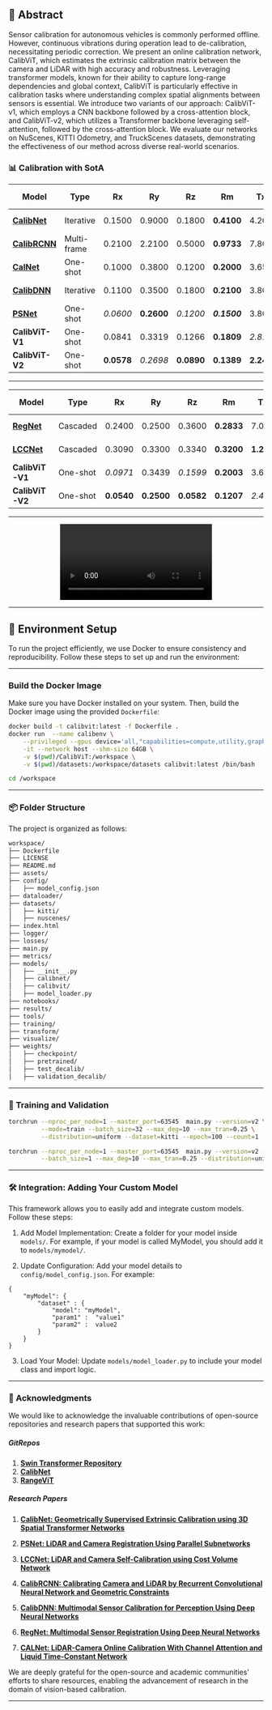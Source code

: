 ## 📖 Abstract  
Sensor calibration for autonomous vehicles is commonly performed offline. However, continuous vibrations during operation lead to de-calibration, necessitating periodic correction. We present an online calibration network, CalibViT, which estimates the extrinsic calibration matrix between the camera and LiDAR with high accuracy and robustness. Leveraging transformer models, known for their ability to capture long-range dependencies and global context, CalibViT is particularly effective in calibration tasks where understanding complex spatial alignments between sensors is essential. We introduce two variants of our approach: CalibViT-v1, which employs a CNN backbone followed by a cross-attention block, and CalibViT-v2, which utilizes a Transformer backbone leveraging self-attention, followed by the cross-attention block. We evaluate our networks on NuScenes, KITTI Odometry, and TruckScenes datasets, demonstrating the effectiveness of our method across diverse real-world scenarios.


### 📊 Calibration with SotA

| Model                            | Type          | Rx    | Ry    | Rz    | Rm    | Tx    | Ty    | Tz    | Tm    | Runtime [ms] | Range                          |
|----------------------------------|---------------|------------|------------|------------|------------|------------|------------|------------|------------|--------------|--------------------------------|
| **[CalibNet](https://arxiv.org/abs/1803.08181)**          | Iterative     | 0.1500     | 0.9000     | 0.1800     | **0.4100** | 4.200      | 1.600      | 7.220      | **4.340**  | 44           | ±10°, ±0.20m                     |
| **[CalibRCNN](https://ieeexplore.ieee.org/document/9341147)**         | Multi-frame   | 0.2100     | 2.2100     | 0.5000     | **0.9733** | 7.800      | 3.200      | 6.200      | **5.733**  | -            | ±10°, ±0.25m                     |
| **[CalNet](https://ieeexplore.ieee.org/document/9341147)**               | One-shot      | 0.1000     | 0.3800     | 0.1200     | **0.2000** | 3.650      | 1.630      | 3.800      | **3.030**  | **21**       | ±10°, ±0.25m                     |
| **[CalibDNN](https://arxiv.org/abs/2103.14793)**           | Iterative     | 0.1100     | 0.3500     | 0.1800     | **0.2100** | 3.800      | 1.800      | 9.600      | **5.070**  | -            | ±10°, ±0.25m                     |
|**[PSNet](https://ieeexplore.ieee.org/document/9810306)**                | One-shot     | _0.0600_   | **0.2600** | _0.1200_   | **_0.1500_**| 3.800      | 2.800      | 2.600      | **3.100**  | -            | ±10°, ±0.25m                     |
| **CalibViT-V1**        | One-shot      | 0.0841     | 0.3319     | 0.1266     | **0.1809** | _2.815_    | **0.983**  | _2.497_    | **2.0986** | 50           | ±10°, ±0.25m                     |
| **CalibViT-V2**        | One-shot      | **0.0578** | _0.2698_   | **0.0890** | **0.1389** | **2.247**  | _1.019_    | **2.323**  | **1.863**  | _35_         | ±10°, ±0.25m                     |
___


| Model                            | Type          | Rx    | Ry    | Rz    | Rm    | Tx    | Ty    | Tz    | Tm    | Runtime [ms] | Range                          |
|----------------------------------|---------------|------------|------------|------------|------------|------------|------------|------------|------------|--------------|--------------------------------|
| **[RegNet](https://arxiv.org/abs/1707.03167)**       | Cascaded      | 0.2400     | 0.2500     | 0.3600     | **0.2833** | 7.000      | 7.000      | 4.000      | **6.000**  | 94           | ±20°, ±1.50m                     |
| **[LCCNet](https://arxiv.org/abs/2012.13901)**              | Cascaded      | 0.3090     | 0.3300     | 0.3340     | **0.3200** | **1.267**  | 2.212      | **1.107**  | **1.528**  | **18**       | ±5°, ±0.50m                      |
| **CalibViT-V1**        | One-shot      | _0.0971_   | 0.3439     | _0.1599_   | **0.2003** | 3.662      | _1.244_    | 2.5219     | **2.4762** | 50           | ±5°, ±0.50m                      |
| **CalibViT-V2**        | One-shot      | **0.0540** | **0.2500** | **0.0582** | **0.1207** | _2.476_    | **0.938**  | _2.019_    | **1.8124** | _35_         | ±5°, ±0.50m                      |
___


<div align="center">
  <video src="https://github.com/user-attachments/assets/0df21efa-964c-4ca5-8949-de61ff6eeec0" />
</div>
      



___
## 🚀 Environment Setup

To run the project efficiently, we use Docker to ensure consistency and reproducibility. Follow these steps to set up and run the environment:

---

### Build the Docker Image

Make sure you have Docker installed on your system. Then, build the Docker image using the provided `Dockerfile`:

```bash
docker build -t calibvit:latest -f Dockerfile .
docker run  --name calibenv \
    --privileged --gpus device='all,"capabilities=compute,utility,graphics"' \
    -it --network host --shm-size 64GB \
    -v $(pwd)/CalibViT:/workspace \
    -v $(pwd)/datasets:/workspace/datasets calibvit:latest /bin/bash

cd /workspace
```
___
### 📦 Folder Structure

The project is organized as follows:

```bash
workspace/
├── Dockerfile
├── LICENSE
├── README.md
├── assets/
├── config/
│   ├── model_config.json
├── dataloader/
├── datasets/
│   ├── kitti/
│   ├── nuscenes/
├── index.html
├── logger/
├── losses/
├── main.py
├── metrics/
├── models/
│   ├── __init__.py
│   ├── calibnet/
│   ├── calibvit/
│   ├── model_loader.py
├── notebooks/
├── results/
├── tools/
├── training/
├── transform/
├── visualize/
├── weights/
│   ├── checkpoint/
│   ├── pretrained/
│   ├── test_decalib/
│   ├── validation_decalib/
```
___
### 🎯 Training and Validation 
```bash
torchrun --nproc_per_node=1 --master_port=63545  main.py --version=v2 \
         --mode=train --batch_size=32 --max_deg=10 --max_tran=0.25 \
         --distribution=uniform --dataset=kitti --epoch=100 --count=1 

torchrun --nproc_per_node=1 --master_port=63545  main.py --version=v2 --mode=test \
         --batch_size=1 --max_deg=10 --max_tran=0.25 --distribution=uniform --dataset=kitti --epoch=100 --count=1 

```
___
### 🛠️ Integration: Adding Your Custom Model 

This framework allows you to easily add and integrate custom models. Follow these steps:

1. Add Model Implementation: Create a folder for your model inside ```models/```. For example, if your model is called MyModel, you should add it to ```models/mymodel/```.

2. Update Configuration: Add your model details to ```config/model_config.json```. For example:
```
{
    "myModel": {
        "dataset" : {
            "model": "myModel",
            "param1" :  "value1" 
            "param2" :  value2
        }
    }    
}
```
3. Load Your Model: Update ```models/model_loader.py``` to include your model class and import logic.

___

### 🙌 Acknowledgments

We would like to acknowledge the invaluable contributions of open-source repositories and research papers that supported this work:

##### GitRepos
1. **[Swin Transformer Repository](https://github.com/microsoft/Swin-Transformer)**  
2. **[CalibNet](https://github.com/gitouni/CalibNet_pytorch)**  
3. **[RangeViT](https://github.com/valeoai/rangevit)**  

##### Research Papers
1. **[CalibNet: Geometrically Supervised Extrinsic Calibration using 3D Spatial Transformer Networks](https://arxiv.org/abs/1803.08181)**

2. **[PSNet: LiDAR and Camera Registration Using Parallel Subnetworks](https://ieeexplore.ieee.org/document/9810306)**

3. **[LCCNet: LiDAR and Camera Self-Calibration using Cost Volume Network](https://arxiv.org/abs/2012.13901)**

4. **[CalibRCNN: Calibrating Camera and LiDAR by Recurrent Convolutional Neural Network and Geometric Constraints](https://ieeexplore.ieee.org/document/9341147)**

5. **[CalibDNN: Multimodal Sensor Calibration for Perception Using Deep Neural Networks](https://arxiv.org/abs/2103.14793)**

5. **[RegNet: Multimodal Sensor Registration Using Deep Neural Networks](https://arxiv.org/abs/1707.03167)**

5. **[CALNet: LiDAR-Camera Online Calibration With Channel Attention and Liquid Time-Constant Network](https://ieeexplore.ieee.org/document/9956145)**

We are deeply grateful for the open-source and academic communities' efforts to share resources, enabling the advancement of research in the domain of vision-based calibration.
___
